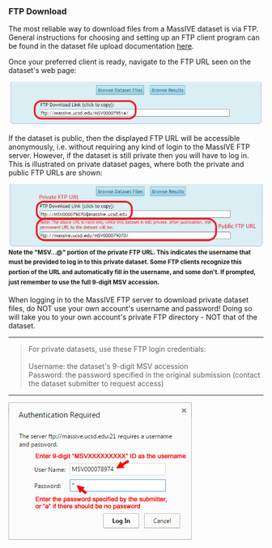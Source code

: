 ### FTP Download

The most reliable way to download files from a MassIVE dataset is via FTP. General instructions for choosing and setting up an FTP client program can be found in the dataset file upload documentation [here](upload_data.md).

Once your preferred client is ready, navigate to the FTP URL seen on the dataset's web page:

![](img/download_data/MassIVE_public_FTP_URL.png)

If the dataset is public, then the displayed FTP URL will be accessible anonymously, i.e. without requiring any kind of login to the MassIVE FTP server. However, if the dataset is still private then you will have to log in. This is illustrated on private dataset pages, where both the private and public FTP URLs are shown:

![](img/download_data/MassIVE_private_FTP_URL.png)
<br/><sup>**Note the "MSV...@" portion of the private FTP URL. This indicates the username that must be provided to log in to this private dataset. Some FTP clients recognize this portion of the URL and automatically fill in the username, and some don't. If prompted, just remember to use the full 9-digit MSV accession.**</sup>

When logging in to the MassIVE FTP server to download private dataset files, do NOT use your own account's username and password! Doing so will take you to your own account's private FTP directory - NOT that of the dataset.

---
> For private datasets, use these FTP login credentials:<br/><br/>Username: the dataset's 9-digit MSV accession<br/>Password: the password specified in the original submission (contact the dataset submitter to request access)

---

![](img/download_data/MassIVE_Chrome_FTP_login.png)
